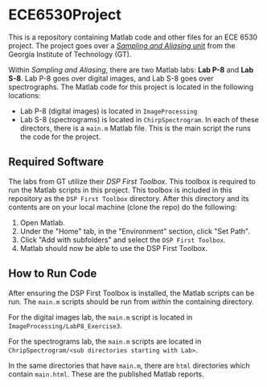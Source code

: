 # ECE6530Project
This is a repository containing Matlab code and other files for an ECE 6530
project. The project goes over a [*Sampling and Aliasing*
unit](https://dspfirst.gatech.edu/chapters/04samplin/overview.html) from the
Georgia Institute of Technology (GT).

Within *Sampling and Aliasing*, there are two Matlab labs: **Lab P-8** and **Lab
S-8**. Lab P-8 goes over digital images, and Lab S-8 goes over spectrographs.
The Matlab code for this project is located in the following locations:
* Lab P-8 (digital images) is located in `ImageProcessing`
* Lab S-8 (spectrograms) is located in `ChirpSpectrogram`.
In each of these directors, there is a `main.m` Matlab file. This is the main
script the runs the code for the project.

## Required Software
The labs from GT utilize their *DSP First Toolbox*. This toolbox is required to
run the Matlab scripts in this project. This toolbox is included in this
repository as the `DSP First Toolbox` directory. After this directory and its
contents are on your local machine (clone the repo) do the following:
1. Open Matlab.
1. Under the "Home" tab, in the "Environment" section, click "Set Path".
1. Click "Add with subfolders" and select the `DSP First Toolbox`.
1. Matlab should now be able to use the DSP First Toolbox.

## How to Run Code
After ensuring the DSP First Toolbox is installed, the Matlab scripts can be
run. The `main.m` scripts should be run from *within* the containing directory.

For the digital images lab, the `main.m` script is located in
`ImageProcessing/LabP8_Exercise3`.

For the spectrograms lab, the `main.m` scripts are located in
`ChripSpectrogram/<sub directories starting with Lab>`.

In the same directories that have `main.m`, there are `html` directories which
contain `main.html`. These are the published Matlab reports.
